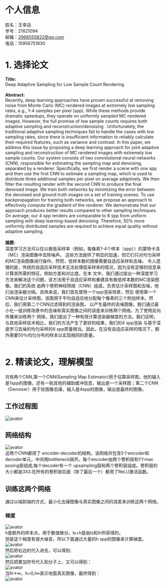 # 个人信息
姓名：王幸运 <br>
学号：21821094 <br>
邮箱：2968555822@qq.com <br>
电话：15956751830<br>
# 1. 选择论文
**Title:**<br>
Deep Adaptive Sampling for Low Sample Count Rendering <br><br>
**Abstract:**<br>
Recently, deep learning approaches have proven successful at removing noise from Monte Carlo (MC) rendered images at extremely
low sampling rates, e.g., 1-4 samples per pixel (spp). While these methods provide dramatic speedups, they operate on uniformly
sampled MC rendered images. However, the full promise of low sample counts requires both adaptive sampling and reconstruction/denoising
. Unfortunately, the traditional adaptive sampling techniques fail to handle the cases with low sampling rates, since there is
insufficient information to reliably calculate their required features, such as variance and contrast. In this paper, we address
this issue by proposing a deep learning approach for joint adaptive sampling and reconstruction of MC rendered images with extremely
low sample counts. Our system consists of two convolutional neural networks (CNN), responsible for estimating the sampling map and 
denoising, separated by a renderer. Specifically, we first render a scene with one spp and then use the first CNN to estimate a sampling
map, which is used to distribute three additional samples per pixel on average adaptively. We then filter the resulting render with the
second CNN to produce the final denoised image. We train both networks by minimizing the error between the denoised and ground truth 
images on a set of training scenes. To use backpropagation for training both networks, we propose an approach to effectively compute 
the gradient of the renderer. We demonstrate that our approach produces better results compared to other sampling techniques. On average,
our 4 spp renders are comparable to 6 spp from uniform sampling with deep learning-based denoising. Therefore, 50% more uniformly 
distributed samples are required to achieve equal quality without adaptive sampling.<br><br>
**摘要:**<br>
深度学习方法可以在以极低采样率（例如，每像素1-4个样本（spp））的蒙特卡洛（MC）渲染图像中去除噪声。
这些方法提供了明显的加速，但它们只对均匀采样的MC渲染图像进行操作。然而，低样本数的图像需要自适应采样和去噪。
令人遗憾的是，传统的自适应采样技术无法处理低采样率的情况，因为没有足够的信息来计算其所需的特征，例如方差和对比度。在本
文中，我们通过提出一种深度学习方法来解决这个问题，该方法用于自适应采样和重建具有极低样本数的MC渲染图像。我们的系统
由两个卷积神经网络（CNN）组成，负责估计采样图和去噪，他们由渲染器分隔。具体来说，我们首先使用一个spp渲染场景，然后
使用第一个CNN来估计采样图，该图用于平均自适应地分配每个像素的三个附加样本。然后，我们用第二个CNN过滤得到的渲染图，
以产生最终的去噪图像。我们通过最小化一组训练场景中的去噪和真实图像之间的误差来训练两个网络。为了使用反向传播来训练两个
网络，我们提出了一种有效计算渲染器梯度的方法。我们证明，与其他采样技术相比，我们的方法产生了更好的结果，我们的4 spp渲染
与基于深度学习去噪的均匀采样的6 spp质量相当。因此，在没有自适应采样的情况下，额外需要50％均匀分布的样本以实现相同的质量。
<br><br>

# 2. 精读论文，理解模型<br>
  共有两个CNN,第一个CNN(Sampling Map Estimator)用于估算采样图，他的输入是1spp的图像，还有一些其他的辅助缓冲信息，输出是一个采样图；第二个CNN（Denoiser）用于给图像去燥，输入是4spp的图像，输出是最终的图像。<br>
  ## 工作过程图
  ![avator](https://github.com/jialei0701/ANN/blob/master/%E7%8E%8B%E5%B9%B8%E8%BF%9021821094/process.png)
  
  ## 网络结构
  ![avator](https://github.com/jialei0701/ANN/blob/master/%E7%8E%8B%E5%B9%B8%E8%BF%9021821094/cnn.png)
 <br> 这两个CNN都用了 encoder-decoder的结构，该网络共包含5个encoder和decoder单元，中间用bottleneck隔开。每个encoder由两个卷积层和1个max pooing层组成;每个decoder有一个 upsampling层和两个卷积层组成。卷积层的大小都是3X3.在所有的卷积层后面（除了最后一个）都用了ReLU激活函数。
 
 ## 训练这两个网络
 通过以端到端的方式，最小化去燥图像与真实图像之间的误差来训练这两个网络。
 ### 梯度
  ![avator](https://github.com/jialei0701/ANN/blob/master/%E7%8E%8B%E5%B9%B8%E8%BF%9021821094/gradient1%20.png)
  <br>h是额外的样本点，用于数值微分。Is+h是由Is和Ih所获得的。
  <br>但是这个梯度有很大噪音，所以下面通过大量的h spp的图像来计算梯度。
  ![avator](https://github.com/jialei0701/ANN/blob/master/%E7%8E%8B%E5%B9%B8%E8%BF%9021821094/gradient2.png)
  <br>然后把右边的代入进去，可以得到:<br>
   ![avator](https://github.com/jialei0701/ANN/blob/master/%E7%8E%8B%E5%B9%B8%E8%BF%9021821094/gradient3.png)
   <br>然后把累加符号代入到分子上，又可以得到：<br>
   ![avator](https://github.com/jialei0701/ANN/blob/master/%E7%8E%8B%E5%B9%B8%E8%BF%9021821094/gradient4.png)
   <br>当N->∞，h=0,I∞表示地面真实图像，最终得到：<br>
    ![avator](https://github.com/jialei0701/ANN/blob/master/%E7%8E%8B%E5%B9%B8%E8%BF%9021821094/gradient6.png)
   
